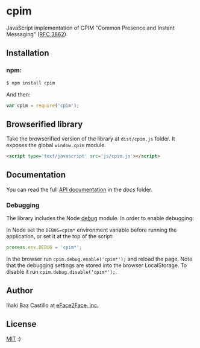 # cpim

JavaScript implementation of CPIM "Common Presence and Instant Messaging" ([RFC 3862](https://tools.ietf.org/html/rfc3862)).


## Installation

### **npm**:

```bash
$ npm install cpim
```

And then:

```javascript
var cpim = require('cpim');
```


## Browserified library

Take the browserified version of the library at `dist/cpim.js` folder. It exposes the global `window.cpim` module.

```html
<script type='text/javascript' src='js/cpim.js'></script>
```


## Documentation

You can read the full [API documentation](docs/index.md) in the *docs* folder.


### Debugging

The library includes the Node [debug](https://github.com/visionmedia/debug) module. In order to enable debugging:

In Node set the `DEBUG=cpim*` environment variable before running the application, or set it at the top of the script:

```javascript
process.env.DEBUG = 'cpim*';
```

In the browser run `cpim.debug.enable('cpim*');` and reload the page. Note that the debugging settings are stored into the browser LocalStorage. To disable it run `cpim.debug.disable('cpim*');`.


## Author

Iñaki Baz Castillo at [eFace2Face, inc.](https://eface2face.com)


## License

[MIT](./LICENSE) :)
